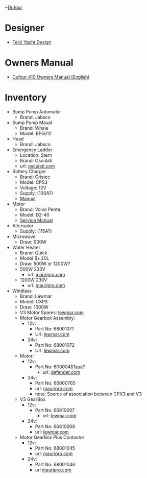 ~[Dufour](./Logo.png)

# Designer
* [Felci Yacht Design](https://www.felciyachtdesign.com/yachts/cruiser/dufour-410-grand-large/)

# Owners Manual
* [Dufour 410 Owners Manual (English)](./Dufour410owners.pdf)

# Inventory

* Sump Pump Automatic
	* Brand: Jabsco
* Sump Pump Maual
	* Brand: Whale
	* Model: BP5012
* Head
	* Brand: Jabsco
* Emergency Ladder
	* Location: Stern
	* Brand: Osculati
	* url: [osculati.com](https://www.osculati.com/en/11629-m-022632/recess-fit-3-step-emergency-ladder)
* Battery Charger
	* Brand: Cristec
	* Model: CPS3
	* Voltage: 12V
	* Supply: (100A?)
	* [Manual](./cps3_12v16a.pdf)
* Motor
	* Brand: Volvo Penta
	* Model: D2-40
	* [Service Manual](VolvoD240Service.pdf)
* Alternator
	* Supply: (115A?)
* Microwave
	* Draw: 600W
* Water Heater
	* Brand: Quick
	* Model Bx 20L
	* Draw: 500W or 1200W?
	* 500W 230V
		* url: [mauripro.com](https://www.mauripro.com/products/qckflbx2005s000a00?variant=49349046927666&country=US&currency=USD&utm_medium=product_sync&utm_source=google&utm_content=sag_organic&utm_campaign=sag_organic&gad_source=1&gclid=Cj0KCQiA4L67BhDUARIsADWrl7HjONvv6kXtZN_ldoqkBqeho7CaCVNbziFh14fRMUB5cTC5-2cSi8gaArmfEALw_wcB)
	* 1200W 230V
		* url: [mauripro.com](https://www.mauripro.com/products/qckflb32012s000a00?variant=49349027823922&country=US&currency=USD&utm_medium=product_sync&utm_source=google&utm_content=sag_organic&utm_campaign=sag_organic&srsltid=AfmBOopTWxYtQHrVujKiYg0Nm9mG-8yqECRO8m0hIkPoXAHTyKEnIHyK7oE&gQT=1)
* Windlass
	* Brand: Lewmar
	* Model: CXP3
	* Draw: 1000W
	* V3 Motor Spares: [lewmar.com](https://www.lewmar.com/content/v2v3-windlass-spares)
	* Motor Gearbox Assembly:
		* 12v:
			* Part No: 68001071
			* Url: [lewmar.com](https://www.lewmar.com/content/cpx-windlass-motor-gearbox?v=25721)
		* 24v:
			* Part No: 68001072
			* Url: [lewmar.com](https://www.lewmar.com/content/cpx-windlass-motor-gearbox?v=25722)
	* Motor:
		* 12v:
		  * Part No: 60000451spa?
			* url: [defender.com](https://defender.com/en_us/lewmar-12v-1000w-motor-spare-60000451spa?utm_id=150171837047&utm_campaign=19735474073&utm_source=google&utm_medium=paid&utm_content=649561344444&gad_source=1&gclid=Cj0KCQiA4L67BhDUARIsADWrl7G-Jz7c5HVrop3_NzO3MGj9sJ3c_NgSgEKue1c1sL63spEmK9ocA7waArm5EALw_wcB )
		* 24v:
			* Part No: 66000765
			* url: [mauripro.com](https://www.mauripro.com/products/lewspr66000765)
			* note: Source of association between CPX3 and V3
	* V3 GearBox
		* 12v:
		  * Part No: 66810007
			* url: [lewmar.com](https://www.lewmar.com/content/v1v2v3-windlass-motor-gearbox-non-fastfit?v=26383)
		* 24v:
			* Part No: 66810008
			* url: [lewmar.com](https://www.lewmar.com/content/v1v2v3-windlass-motor-gearbox-non-fastfit?v=26384)
	* Motor GearBox Plus Contactor
		* 12v:
			* Part No: 68001045
			* url: [mauripro.com](https://www.mauripro.com/products/lewspr68001045)
		* 24v:
			* Part No: 68001046
			* url [mauripro.com](https://www.mauripro.com/products/lewspr68001046)